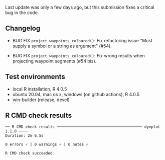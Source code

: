 Last update was only a few days ago, but this submission fixes a critical bug 
in the code.

## Changelog

* BUG FIX `project_waypoints_coloured()`: Fix refactoring issue "Must supply a symbol or a string as argument" (#54).

* BUG FIX `project_waypoints_coloured()`: Fix wrong results when projecting waypoint segments (#54 bis).

## Test environments
* local R installation, R 4.0.5
* ubuntu 20.04, mac os x, windows (on github actions), R 4.0.5
* win-builder (release, devel)

## R CMD check results

```
── R CMD check results ────────────────────────────────────── dynplot 1.1.0 ────
Duration: 2m 6.5s

0 errors ✓ | 0 warnings ✓ | 0 notes ✓

R CMD check succeeded
```
